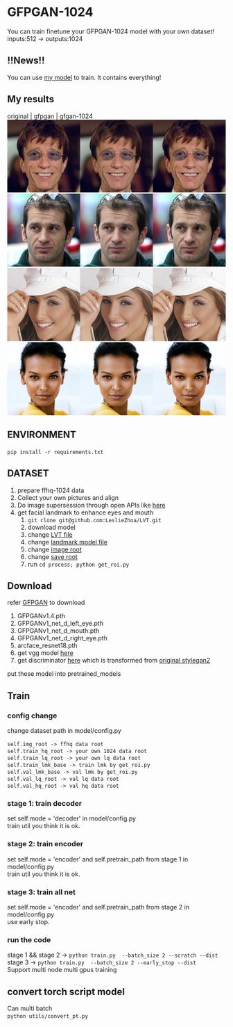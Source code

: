 # GFPGAN-1024
You can train  finetune your GFPGAN-1024 model with your own dataset!
inputs:512 -> outputs:1024
## !!News!!
You can use [my model](https://github.com/LeslieZhoa/GFPGAN-1024/releases/download/v0.0/final.pth) to train. It contains everything!
## My results
original | gfpgan | gfgan-1024
![](assets/10000.jpg)
![](assets/10001.jpg)
![](assets/10002.jpg)
![](assets/10003.jpg)
## ENVIRONMENT 
```pip install -r requirements.txt```

## DATASET
1. prepare ffhq-1024 data 
2. Collect your own pictures and align
3. Do image supersession through open APIs like [here](https://vision.aliyun.com/experience/detail?spm=a2cvz.27717767.J_7524944390.35.66cd28d0NQLXfu&tagName=facebody&children=EnhanceFace)
4. get facial landmark to enhance eyes and mouth
    1. ```git clone git@github.com:LeslieZhoa/LVT.git```
    2. download model 
    3. change [LVT file](process/get_roi.py#L2)
    4. change [landmark model file](process/get_roi.py#L26)
    5. change [image root](process/get_roi.py#L112)
    6. change [save root](process/get_roi.py#L115)
    7. run ```cd process; python get_roi.py```
## Download
refer [GFPGAN](https://github.com/TencentARC/GFPGAN) to download<br> 
1. GFPGANv1.4.pth
2. GFPGANv1_net_d_left_eye.pth
3. GFPGANv1_net_d_mouth.pth
4. GFPGANv1_net_d_right_eye.pth
5. arcface_resnet18.pth
6. get vgg model [here](https://github.com/LeslieZhoa/DCT-NET.Pytorch/releases/download/v0.0/vgg19-dcbb9e9d.pth) 
7. get discriminator [here](https://github.com/LeslieZhoa/GFPGAN-1024/releases/download/untagged-7fadd91b517da1810e55/d.pth) which is transformed from [original stylegan2](https://github.com/NVlabs/stylegan2)

put these model into pretrained_models

## Train
### config change
change dataset path  in model/config.py
```
self.img_root -> ffhq data root
self.train_hq_root -> your own 1024 data root
self.train_lq_root -> your own lq data root
self.train_lmk_base -> train lmk by get_roi.py
self.val_lmk_base -> val lmk by get_roi.py
self.val_lq_root -> val lq data root
self.val_hq_root -> val hq data root
```
### stage 1: train decoder
set self.mode = 'decoder' in model/config.py<br>
train util you think it is ok.
### stage 2: train encoder
set self.mode = 'encoder' and self.pretrain_path from stage 1 in model/config.py<br>
train util you think it is ok.
### stage 3: train all net
set self.mode = 'encoder' and self.pretrain_path from stage 2 in model/config.py<br>
use early stop.

### run the code
stage 1 && stage 2 -> ```python train.py  --batch_size 2 --scratch --dist``` <br>
stage 3 -> ```python train.py  --batch_size 2 --early_stop --dist```<br>
Support multi node multi gpus training

## convert torch script model
Can multi batch<br>
```python utils/convert_pt.py```


   
    
